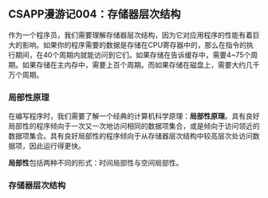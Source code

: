 ## CSAPP漫游记004：存储器层次结构

作为一个程序员，我们需要理解存储器层次结构，因为它对应用程序的性能有着巨大的影响。如果你的程序需要的数据是存储在CPU寄存器中的，那么在指令的执行期间，在40个周期内就能访问到它们。如果存储在告诉缓存中，需要4~75个周期。如果存储在主内存中，需要上百个周期。而如果存储在磁盘上，需要大约几千万个周期。

### 局部性原理

在编写程序时，我们需要了解一个经典的计算机科学原理：**局部性原理**。具有良好局部性的程序倾向于一次又一次地访问相同的数据项集合，或是倾向于访问领近的数据项集合。具有良好局部性的程序倾向于从存储器层次结构中较高层次处访问数据项，因此运行得更快。

**局部性**包括两种不同的形式：时间局部性与空间局部性。

### 存储器层次结构

